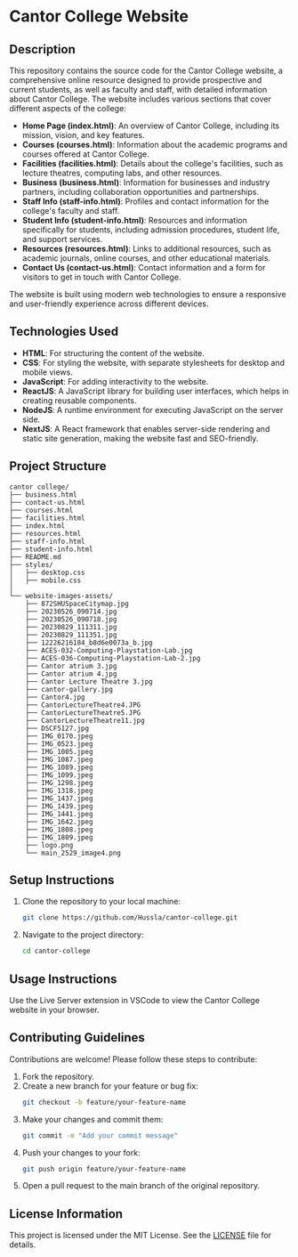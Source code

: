 # Cantor College Website

## Description
This repository contains the source code for the Cantor College website, a comprehensive online resource designed to provide prospective and current students, as well as faculty and staff, with detailed information about Cantor College. The website includes various sections that cover different aspects of the college:

- **Home Page (index.html)**: An overview of Cantor College, including its mission, vision, and key features.
- **Courses (courses.html)**: Information about the academic programs and courses offered at Cantor College.
- **Facilities (facilities.html)**: Details about the college's facilities, such as lecture theatres, computing labs, and other resources.
- **Business (business.html)**: Information for businesses and industry partners, including collaboration opportunities and partnerships.
- **Staff Info (staff-info.html)**: Profiles and contact information for the college's faculty and staff.
- **Student Info (student-info.html)**: Resources and information specifically for students, including admission procedures, student life, and support services.
- **Resources (resources.html)**: Links to additional resources, such as academic journals, online courses, and other educational materials.
- **Contact Us (contact-us.html)**: Contact information and a form for visitors to get in touch with Cantor College.

The website is built using modern web technologies to ensure a responsive and user-friendly experience across different devices.

## Technologies Used
- **HTML**: For structuring the content of the website.
- **CSS**: For styling the website, with separate stylesheets for desktop and mobile views.
- **JavaScript**: For adding interactivity to the website.
- **ReactJS**: A JavaScript library for building user interfaces, which helps in creating reusable components.
- **NodeJS**: A runtime environment for executing JavaScript on the server side.
- **NextJS**: A React framework that enables server-side rendering and static site generation, making the website fast and SEO-friendly.

## Project Structure
```
cantor college/
├── business.html
├── contact-us.html
├── courses.html
├── facilities.html
├── index.html
├── resources.html
├── staff-info.html
├── student-info.html
├── README.md
├── styles/
│   ├── desktop.css
│   ├── mobile.css
│  
└── website-images-assets/
    ├── 872SHUSpaceCitymap.jpg
    ├── 20230526_090714.jpg
    ├── 20230526_090718.jpg
    ├── 20230829_111311.jpg
    ├── 20230829_111351.jpg
    ├── 12226216184_b8d6e0073a_b.jpg
    ├── ACES-032-Computing-Playstation-Lab.jpg
    ├── ACES-036-Computing-Playstation-Lab-2.jpg
    ├── Cantor atrium 3.jpg
    ├── Cantor atrium 4.jpg
    ├── Cantor Lecture Theatre 3.jpg
    ├── cantor-gallery.jpg
    ├── Cantor4.jpg
    ├── CantorLectureTheatre4.JPG
    ├── CantorLectureTheatre5.JPG
    ├── CantorLectureTheatre11.jpg
    ├── DSCF5127.jpg
    ├── IMG_0170.jpeg
    ├── IMG_0523.jpeg
    ├── IMG_1005.jpeg
    ├── IMG_1087.jpeg
    ├── IMG_1089.jpeg
    ├── IMG_1099.jpeg
    ├── IMG_1298.jpeg
    ├── IMG_1318.jpeg
    ├── IMG_1437.jpeg
    ├── IMG_1439.jpeg
    ├── IMG_1441.jpeg
    ├── IMG_1642.jpeg
    ├── IMG_1808.jpeg
    ├── IMG_1809.jpeg
    ├── logo.png
    └── main_2529_image4.png
```

## Setup Instructions
1. Clone the repository to your local machine:
   ```bash
   git clone https://github.com/Hussla/cantor-college.git
   ```
2. Navigate to the project directory:
   ```bash
   cd cantor-college
   ```

## Usage Instructions
Use the Live Server extension in VSCode to view the Cantor College website in your browser.

## Contributing Guidelines
Contributions are welcome! Please follow these steps to contribute:
1. Fork the repository.
2. Create a new branch for your feature or bug fix:
   ```bash
   git checkout -b feature/your-feature-name
   ```
3. Make your changes and commit them:
   ```bash
   git commit -m "Add your commit message"
   ```
4. Push your changes to your fork:
   ```bash
   git push origin feature/your-feature-name
   ```
5. Open a pull request to the main branch of the original repository.

## License Information
This project is licensed under the MIT License. See the [LICENSE](LICENSE) file for details.
